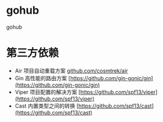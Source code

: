 # gohub
gohub

# 第三方依赖

* Air 项目自动重载方案 [github.com/cosmtrek/air](github.com/cosmtrek/air)
* Gin 高性能的路由方案 [https://github.com/gin-gonic/gin](https://github.com/gin-gonic/gin)
* Viper 项目配置的解决方案 [https://github.com/spf13/viper](https://github.com/spf13/viper)
* Cast 内置类型之间的转换 [https://github.com/spf13/cast](https://github.com/spf13/cast)
